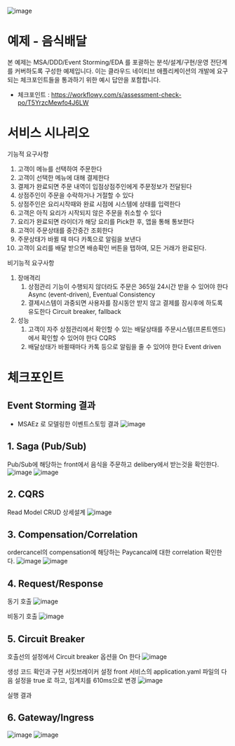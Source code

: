 ![image](https://user-images.githubusercontent.com/487999/79708354-29074a80-82fa-11ea-80df-0db3962fb453.png)

# 예제 - 음식배달

본 예제는 MSA/DDD/Event Storming/EDA 를 포괄하는 분석/설계/구현/운영 전단계를 커버하도록 구성한 예제입니다.
이는 클라우드 네이티브 애플리케이션의 개발에 요구되는 체크포인트들을 통과하기 위한 예시 답안을 포함합니다.
- 체크포인트 : https://workflowy.com/s/assessment-check-po/T5YrzcMewfo4J6LW


# 서비스 시나리오

기능적 요구사항
1. 고객이 메뉴를 선택하여 주문한다
1. 고객이 선택한 메뉴에 대해 결제한다
1. 결제가 완료되면 주문 내역이 입점상점주인에게 주문정보가 전달된다
1. 상점주인이 주문을 수락하거나 거절할 수 있다
1. 상점주인은 요리시작때와 완료 시점에 시스템에 상태를 입력한다
1. 고객은 아직 요리가 시작되지 않은 주문을 취소할 수 있다
1. 요리가 완료되면 라이더가 해당 요리를 Pick한 후, 앱을 통해 통보한다
1. 고객이 주문상태를 중간중간 조회한다
1. 주문상태가 바뀔 때 마다 카톡으로 알림을 보낸다
1. 고객이 요리를 배달 받으면 배송확인 버튼을 탭하여, 모든 거래가 완료된다.


비기능적 요구사항 
1. 장애격리
    1. 상점관리 기능이 수행되지 않더라도 주문은 365일 24시간 받을 수 있어야 한다  Async (event-driven), Eventual Consistency
    1. 결제시스템이 과중되면 사용자를 잠시동안 받지 않고 결제를 잠시후에 하도록 유도한다  Circuit breaker, fallback
1. 성능
    1. 고객이 자주 상점관리에서 확인할 수 있는 배달상태를 주문시스템(프론트엔드)에서 확인할 수 있어야 한다  CQRS
    1. 배달상태가 바뀔때마다 카톡 등으로 알림을 줄 수 있어야 한다  Event driven


# 체크포인트

## Event Storming 결과
* MSAEz 로 모델링한 이벤트스토밍 결과
![image](https://user-images.githubusercontent.com/43160394/205647003-d44c64e5-879d-489e-ab91-223197b25468.png)

## 1. Saga (Pub/Sub)
Pub/Sub에 해당하는 front에서 음식을 주문하고 delibery에서 받는것을 확인한다.
![image](https://user-images.githubusercontent.com/43160394/205781907-fc537ba7-be88-4864-a280-39fea0828537.png)
![image](https://user-images.githubusercontent.com/43160394/205785572-76f00cc7-cb2c-4514-869b-4270db74fb7c.png)

## 2. CQRS
Read Model CRUD 상세설계
![image](https://user-images.githubusercontent.com/43160394/205777738-f7c7d056-6576-4d4b-adf2-e86301b47e8e.png)


## 3. Compensation/Correlation
ordercancel의 compensation에 해당하는 Paycancal에 대한 correlation 확인한다.
![image](https://user-images.githubusercontent.com/43160394/205788163-c8bac1be-b2dd-43d8-a9d4-d6695e956ce7.png)
![image](https://user-images.githubusercontent.com/43160394/205788204-8602e498-8f7d-447d-b6be-ba562dbfd656.png)

## 4. Request/Response

동기 호출
![image](https://user-images.githubusercontent.com/43160394/205778619-6c9458d0-c548-4797-a596-595e6e3b247e.png)

비동기 호출
![image](https://user-images.githubusercontent.com/43160394/205778719-f0a94ad1-fbd1-429e-b51f-e8846b266d38.png)


## 5. Circuit Breaker
호출선의 설정에서 Circuit breaker 옵션을 On 한다
![image](https://user-images.githubusercontent.com/43160394/205560198-bd1d95b2-95b1-422b-8a2c-8064beb63b2c.png)

생성 코드 확인과 구현
서킷브레이커 설정
front 서비스의 application.yaml 파일의 다음 설정을 true 로 하고, 임계치를 610ms으로 변경
![image](https://user-images.githubusercontent.com/43160394/205564504-8c817d83-b177-4595-aac2-0762dc4f7f77.png)

실행 결과


## 6. Gateway/Ingress
![image](https://user-images.githubusercontent.com/43160394/205779174-46d4987d-d2f6-4d74-8a70-ee396f7a66d1.png)
![image](https://user-images.githubusercontent.com/43160394/205778999-1744858b-dbe3-4039-939f-8adee9efde21.png)



